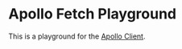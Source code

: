 # Apollo Fetch Playground

This is a playground for the [Apollo Client](https://www.apollographql.com/docs/react/).

